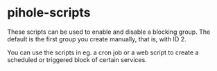 # pihole-scripts

These scripts can be used to enable and disable a blocking group. The default is the first group
you create manually, that is, with ID 2.

You can use the scripts in eg. a cron job or a web script to create a scheduled or triggered block of certain services.
